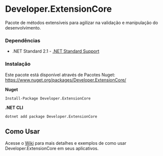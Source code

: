 # Developer.ExtensionCore
Pacote de métodos extensíveis para agilizar na validação e manipulação do desenvolvimento.


### Dependências
- .NET Standard 2.1 - [.NET Standard Support](https://docs.microsoft.com/pt-br/dotnet/standard/net-standard)


### Instalação
Este pacote está disponível através de Pacotes Nuget: https://www.nuget.org/packages/Developer.ExtensionCore/


**Nuget**
```
Install-Package Developer.ExtensionCore
```

**.NET CLI**
```
dotnet add package Developer.ExtensionCore
```

## Como Usar
Acesse o [Wiki](https://github.com/rodrigoalmeidafrancisco/Developer.ExtensionCore/wiki) para mais detalhes e exemplos de como usar Developer.ExtensionCore em seus aplicativos.

